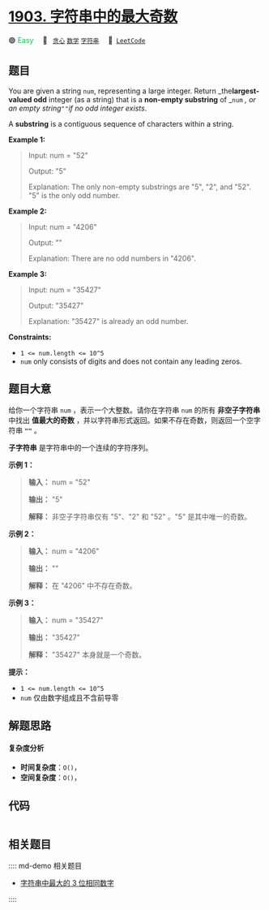 # [1903. 字符串中的最大奇数](https://leetcode.com/problems/largest-odd-number-in-string)

🟢 <font color=#15bd66>Easy</font>&emsp; 🔖&ensp; [`贪心`](/leetcode/outline/tag/greedy.md) [`数学`](/leetcode/outline/tag/math.md) [`字符串`](/leetcode/outline/tag/string.md)&emsp; 🔗&ensp;[`LeetCode`](https://leetcode.com/problems/largest-odd-number-in-string)


## 题目

You are given a string `num`, representing a large integer. Return
_the**largest-valued odd** integer (as a string) that is a **non-empty
substring** of _`num` _, or an empty string_`""`_if no odd integer exists_.

A **substring** is a contiguous sequence of characters within a string.



**Example 1:**

> Input: num = "52"
> 
> Output: "5"
> 
> Explanation: The only non-empty substrings are "5", "2", and "52". "5" is the only odd number.

**Example 2:**

> Input: num = "4206"
> 
> Output: ""
> 
> Explanation: There are no odd numbers in "4206".

**Example 3:**

> Input: num = "35427"
> 
> Output: "35427"
> 
> Explanation: "35427" is already an odd number.

**Constraints:**

  * `1 <= num.length <= 10^5`
  * `num` only consists of digits and does not contain any leading zeros.


## 题目大意

给你一个字符串 `num` ，表示一个大整数。请你在字符串 `num` 的所有 **非空子字符串** 中找出 **值最大的奇数**
，并以字符串形式返回。如果不存在奇数，则返回一个空字符串 __`""`__ 。

**子字符串** 是字符串中的一个连续的字符序列。

**示例 1：**

> 
> 
> 
> 
> 
> **输入：** num = "52"
> 
> **输出：** "5"
> 
> **解释：** 非空子字符串仅有 "5"、"2" 和 "52" 。"5" 是其中唯一的奇数。
> 
> 

**示例 2：**

> 
> 
> 
> 
> 
> **输入：** num = "4206"
> 
> **输出：** ""
> 
> **解释：** 在 "4206" 中不存在奇数。
> 
> 

**示例 3：**

> 
> 
> 
> 
> 
> **输入：** num = "35427"
> 
> **输出：** "35427"
> 
> **解释：** "35427" 本身就是一个奇数。
> 
> 

**提示：**

  * `1 <= num.length <= 10^5`
  * `num` 仅由数字组成且不含前导零


## 解题思路

#### 复杂度分析

- **时间复杂度**：`O()`，
- **空间复杂度**：`O()`，

## 代码

```javascript

```

## 相关题目

:::: md-demo 相关题目
- [字符串中最大的 3 位相同数字](https://leetcode.com/problems/largest-3-same-digit-number-in-string)

::::
